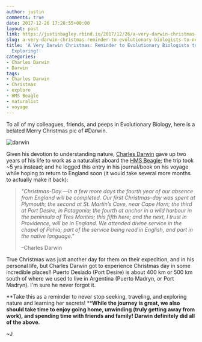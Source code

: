 ```yaml
---
author: justin
comments: true
date: 2017-12-26 17:28:55+00:00
layout: post
link: https://justinbagley.rbind.io/2017/12/26/a-very-darwin-christmas-reminder-to-evolutionary-biologists-to-never-stop-exploring
slug: a-very-darwin-christmas-reminder-to-evolutionary-biologists-to-never-stop-exploring
title: 'A Very Darwin Christmas: Reminder to Evolutionary Biologists to Never Stop
  Exploring!'
categories:
- Charles Darwin
- Darwin
tags:
- Charles Darwin
- Christmas
- explore
- HMS Beagle
- naturalist
- voyage
---
```


To all of my colleagues, friends, and peeps in Evolutionary Biology, here is a belated Merry Christmas pic of #Darwin.


![darwin](/images/darwinsmall.jpg)

Given his devotion to understanding nature, [Charles Darwin](https://en.wikipedia.org/wiki/Charles_Darwin) gave up two years of his life to work as a naturalist aboard the [HMS Beagle](https://en.wikipedia.org/wiki/HMS_Beagle); the trip took ~5 yrs instead; and he logged this entry in his journal/book on his voyage while hoping to return to England soon (it would take several more months to actually make it back):


> _"Christmas-Day.—In a few more days the fourth year of our absence from England will be completed. Our first Christmas-day was spent at Plymouth; the second at St. Martin’s Cove, near Cape Horn; the third at Port Desire, in Patagonia; the fourth at anchor in a wild harbour in the peninsula of Tres Montes; this fifth here; and the next, I trust in Providence, will be in England. We attended divine service in the chapel of Pahia; part of the service being read in English, and part in the native language."_
>
> –Charles Darwin


True Christmas was just another day for them on their expedition, and in his personal life, but Charles Darwin got to experience Christmas day in some incredible places!! Puerto Desiado (Port Desire) is about 400 km or 500 km south of where we used to live in Argentina (Puerto Madryn, or Port Madryn). I'm sure he never forgot it.

  

 **Take this as a reminder to never stop seeking, traveling, and exploring nature and learning her secrets! ****While the journey is great, we also should take time to enjoy going home, unwinding (truly getting away from work), and spending time with friends and family! Darwin definitely did all of the above.**

~J
